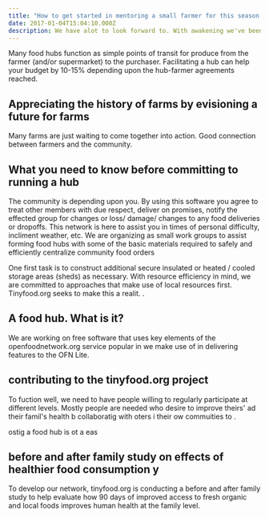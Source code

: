 ```yaml
---
title: "How to get started in mentoring a small farmer for this season: start small, grow 2 week crops, repeat"
date: 2017-01-04T15:04:10.000Z
description: We have alot to look forward to. With awakening we've been shaken into action..
---
```


Many food hubs function as simple points of transit for produce from the farmer (and/or supermarket) to the purchaser. Facilitating a hub can help your budget by 10-15% depending upon the hub-farmer agreements reached.


## Appreciating the history of farms by evisioning a future for farms

Many farms are just waiting to come together into action. Good connection between farmers and the community.


## What you need to know before committing to running a hub

The community is depending upon you. By using this software you agree to treat other members with due respect, deliver on promises, notify the effected group for changes or loss/ damage/ changes to any food deliveries or dropoffs.  This network is here to assist you in times of personal difficulty, incliment weather, etc.  We are organizing as small work groups to assist forming food hubs with some of the basic materials required to safely and efficiently centralize community food orders

One first task is to construct additional secure insulated or heated / cooled storage areas (sheds) as necessary. With resource efficiency in mind, we are committed to approaches that make use of local resources first. Tinyfood.org seeks to make this a realit.
.
## A food hub. What is it?

We are working on free software that uses key elements of the openfoodnetwork.org service popular in  we make use of in delivering features to the OFN Lite.

## contributing to the tinyfood.org project

To fuction well, we need to have people willing to regularly participate at different levels.  Mostly people are needed who desire to improve theirs' ad their famil's health b collaboratig with oters i their ow commuities to . 

ostig a food hub is ot a eas 

## before and after family study on effects of healthier food consumption y

To develop our network, tinyfood.org is conducting a before and after family study to help evaluate how 90 days of improved access to fresh organic and local foods improves human health at the family level.
